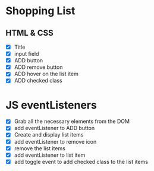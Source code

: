 # Shopping List

## HTML & CSS

- [x] Title
- [x] input field
- [x] ADD button
- [x] ADD remove button
- [x] ADD hover on the list item
- [x] ADD checked class

# JS eventListeners

- [x] Grab all the necessary elements from the DOM
- [x] add eventListener to ADD button
- [x] Create and display list items
- [x] add eventListener to remove icon
- [x] remove the list items
- [x] add eventListener to list item
- [x] add toggle event to add checked class to the list items
